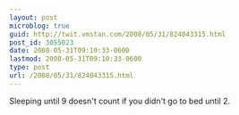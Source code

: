 ```yaml
---
layout: post
microblog: true
guid: http://twit.vmstan.com/2008/05/31/824043315.html
post_id: 3055023
date: 2008-05-31T09:10:33-0600
lastmod: 2008-05-31T09:10:33-0600
type: post
url: /2008/05/31/824043315.html
---
```

Sleeping until 9 doesn't count if you didn't go to bed until 2.
